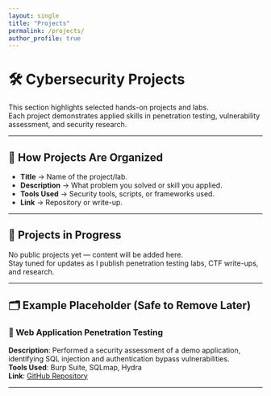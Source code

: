 ```yaml
---
layout: single
title: "Projects"
permalink: /projects/
author_profile: true
---
```


# 🛠️ Cybersecurity Projects

This section highlights selected hands-on projects and labs.  
Each project demonstrates applied skills in penetration testing, vulnerability assessment, and security research.  

---

## 📌 How Projects Are Organized
- **Title** → Name of the project/lab.  
- **Description** → What problem you solved or skill you applied.  
- **Tools Used** → Security tools, scripts, or frameworks used.  
- **Link** → Repository or write-up.  

---

## 🚧 Projects in Progress
No public projects yet — content will be added here.  
Stay tuned for updates as I publish penetration testing labs, CTF write-ups, and research.  

---

## 🗂️ Example Placeholder (Safe to Remove Later)

### 🔐 Web Application Penetration Testing
**Description**: Performed a security assessment of a demo application, identifying SQL injection and authentication bypass vulnerabilities.  
**Tools Used**: Burp Suite, SQLmap, Hydra  
**Link**: [GitHub Repository](https://github.com/Mwathi-alex)  

---

